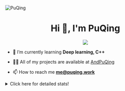 ![PuQing](https://user-images.githubusercontent.com/27223114/171565019-9a56fae6-b08b-421f-99db-7e830da42371.png)

<h1 align="center">Hi 👋, I'm PuQing</h1>

<p align="center">
  <img src="https://github-widgetbox.vercel.app/api/profile?username=AndPuQing&data=followers,repositories,stars,commits"/>
</p>

- 🌱 I’m currently learning **Deep learning, C++**

- 👨‍💻 All of my projects are available at [AndPuQing](https://github.com/AndPuQing)

- 📫 How to reach me **me@puqing.work**

<details>
<summary>Click here for detailed stats!</summary>

<!--START_SECTION:waka-->
**I'm a Night 🦉** 

```text
🌞 Morning    41 commits     ██░░░░░░░░░░░░░░░░░░░░░░░   10.3% 
🌆 Daytime    146 commits    █████████░░░░░░░░░░░░░░░░   36.68% 
🌃 Evening    122 commits    ███████░░░░░░░░░░░░░░░░░░   30.65% 
🌙 Night      89 commits     █████░░░░░░░░░░░░░░░░░░░░   22.36%

```


📊 **This Week I Spent My Time On** 

```text
💬 Programming Languages: 
C                        3 hrs 9 mins        ████████░░░░░░░░░░░░░░░░░   34.75% 
C++                      2 hrs 50 mins       ███████░░░░░░░░░░░░░░░░░░   31.25% 
Python                   1 hr 58 mins        █████░░░░░░░░░░░░░░░░░░░░   21.77% 
Markdown                 1 hr 6 mins         ███░░░░░░░░░░░░░░░░░░░░░░   12.14% 
Java                     0 secs              ░░░░░░░░░░░░░░░░░░░░░░░░░   0.04%

🔥 Editors: 
VS Code                  9 hrs 5 mins        █████████████████████████   100.0%

💻 Operating System: 
Mac                      5 hrs 43 mins       ███████████████░░░░░░░░░░   63.06% 
Windows                  2 hrs 38 mins       ███████░░░░░░░░░░░░░░░░░░   29.04% 
Linux                    43 mins             ██░░░░░░░░░░░░░░░░░░░░░░░   7.91%

```


<!--END_SECTION:waka-->
</details>
